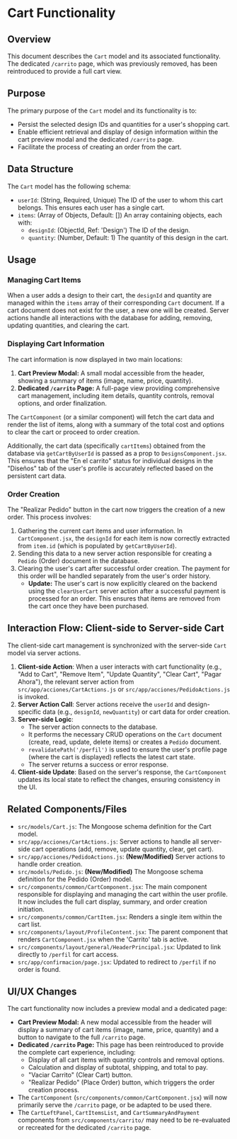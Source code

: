 # Cart Functionality

## Overview

This document describes the `Cart` model and its associated functionality. The dedicated `/carrito` page, which was previously removed, has been reintroduced to provide a full cart view.

## Purpose

The primary purpose of the `Cart` model and its functionality is to:
- Persist the selected design IDs and quantities for a user's shopping cart.
- Enable efficient retrieval and display of design information within the cart preview modal and the dedicated `/carrito` page.
- Facilitate the process of creating an order from the cart.

## Data Structure

The `Cart` model has the following schema:

- `userId`: (String, Required, Unique) The ID of the user to whom this cart belongs. This ensures each user has a single cart.
- `items`: (Array of Objects, Default: []) An array containing objects, each with:
    - `designId`: (ObjectId, Ref: 'Design') The ID of the design.
    - `quantity`: (Number, Default: 1) The quantity of this design in the cart.

## Usage

### Managing Cart Items

When a user adds a design to their cart, the `designId` and quantity are managed within the `items` array of their corresponding `Cart` document. If a cart document does not exist for the user, a new one will be created. Server actions handle all interactions with the database for adding, removing, updating quantities, and clearing the cart.

### Displaying Cart Information

The cart information is now displayed in two main locations:
1.  **Cart Preview Modal:** A small modal accessible from the header, showing a summary of items (image, name, price, quantity).
2.  **Dedicated `/carrito` Page:** A full-page view providing comprehensive cart management, including item details, quantity controls, removal options, and order finalization.

The `CartComponent` (or a similar component) will fetch the cart data and render the list of items, along with a summary of the total cost and options to clear the cart or proceed to order creation.

Additionally, the cart data (specifically `cartItems`) obtained from the database via `getCartByUserId` is passed as a prop to `DesignsComponent.jsx`. This ensures that the "En el carrito" status for individual designs in the "Diseños" tab of the user's profile is accurately reflected based on the persistent cart data.

### Order Creation

The "Realizar Pedido" button in the cart now triggers the creation of a new order. This process involves:
1.  Gathering the current cart items and user information. In `CartComponent.jsx`, the `designId` for each item is now correctly extracted from `item.id` (which is populated by `getCartByUserId`).
2.  Sending this data to a new server action responsible for creating a `Pedido` (Order) document in the database.
3.  Clearing the user's cart after successful order creation. The payment for this order will be handled separately from the user's order history.
    *   **Update:** The user's cart is now explicitly cleared on the backend using the `clearUserCart` server action after a successful payment is processed for an order. This ensures that items are removed from the cart once they have been purchased.

## Interaction Flow: Client-side to Server-side Cart

The client-side cart management is synchronized with the server-side `Cart` model via server actions.

1.  **Client-side Action**: When a user interacts with cart functionality (e.g., "Add to Cart", "Remove Item", "Update Quantity", "Clear Cart", "Pagar Ahora"), the relevant server action from `src/app/acciones/CartActions.js` or `src/app/acciones/PedidoActions.js` is invoked.
2.  **Server Action Call**: Server actions receive the `userId` and design-specific data (e.g., `designId`, `newQuantity`) or cart data for order creation.
3.  **Server-side Logic**:
    *   The server action connects to the database.
    *   It performs the necessary CRUD operations on the `Cart` document (create, read, update, delete items) or creates a `Pedido` document.
    *   `revalidatePath('/perfil')` is used to ensure the user's profile page (where the cart is displayed) reflects the latest cart state.
    *   The server returns a success or error response.
4.  **Client-side Update**: Based on the server's response, the `CartComponent` updates its local state to reflect the changes, ensuring consistency in the UI.

## Related Components/Files

- `src/models/Cart.js`: The Mongoose schema definition for the Cart model.
- `src/app/acciones/CartActions.js`: Server actions to handle all server-side cart operations (add, remove, update quantity, clear, get cart).
- `src/app/acciones/PedidoActions.js`: **(New/Modified)** Server actions to handle order creation.
- `src/models/Pedido.js`: **(New/Modified)** The Mongoose schema definition for the Pedido (Order) model.
- `src/components/common/CartComponent.jsx`: The main component responsible for displaying and managing the cart within the user profile. It now includes the full cart display, summary, and order creation initiation.
- `src/components/common/CartItem.jsx`: Renders a single item within the cart list.
- `src/components/layout/ProfileContent.jsx`: The parent component that renders `CartComponent.jsx` when the 'Carrito' tab is active.
- `src/components/layout/general/HeaderPrincipal.jsx`: Updated to link directly to `/perfil` for cart access.
- `src/app/confirmacion/page.jsx`: Updated to redirect to `/perfil` if no order is found.

## UI/UX Changes

The cart functionality now includes a preview modal and a dedicated page:
-   **Cart Preview Modal:** A new modal accessible from the header will display a summary of cart items (image, name, price, quantity) and a button to navigate to the full `/carrito` page.
-   **Dedicated `/carrito` Page:** This page has been reintroduced to provide the complete cart experience, including:
    -   Display of all cart items with quantity controls and removal options.
    -   Calculation and display of subtotal, shipping, and total to pay.
    -   "Vaciar Carrito" (Clear Cart) button.
    -   "Realizar Pedido" (Place Order) button, which triggers the order creation process.
-   The `CartComponent` (`src/components/common/CartComponent.jsx`) will now primarily serve the `/carrito` page, or be adapted to be used there.
-   The `CartLeftPanel`, `CartItemsList`, and `CartSummaryAndPayment` components from `src/components/carrito/` may need to be re-evaluated or recreated for the dedicated `/carrito` page.
